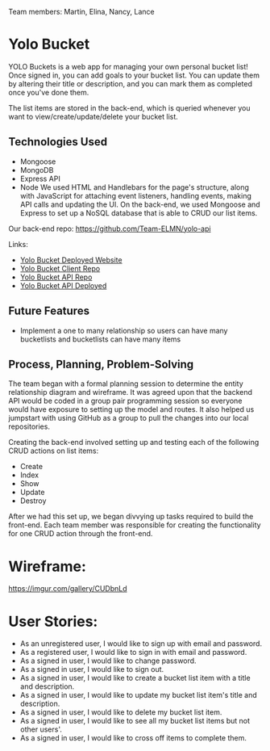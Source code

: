 Team members: Martin, Elina, Nancy, Lance

# Yolo Bucket
YOLO Buckets is a web app for managing your own personal bucket list! Once signed in, you can add goals to your bucket list. You can update them by altering their title or description, and you can mark them as completed once you've done them.

The list items are stored in the back-end, which is queried whenever you want to view/create/update/delete your bucket list.

## Technologies Used
* Mongoose
* MongoDB
* Express API
* Node
We used HTML and Handlebars for the page's structure, along with JavaScript for attaching event listeners, handling events, making API calls and updating the UI.
On the back-end, we used Mongoose and Express to set up a NoSQL database that is able to CRUD our list items.

 Our back-end repo: https://github.com/Team-ELMN/yolo-api

 Links:
 - [Yolo Bucket Deployed Website](https://team-elmn.github.io/yolo-client/)
 - [Yolo Bucket Client Repo](https://github.com/Team-ELMN/yolo-client)
 - [Yolo Bucket API Repo](https://github.com/Team-ELMN/yolo-api)
 - [Yolo Bucket API Deployed](https://yolo-bucket-api.herokuapp.com/)

 ## Future Features
 - Implement a one to many relationship so users can have many bucketlists and bucketlists can have many items

 ## Process, Planning, Problem-Solving
 The team began with a formal planning session to determine the entity relationship diagram and wireframe. It was agreed upon that the backend API would be coded in a group pair programming session so everyone would have exposure to setting up the model and routes. It also helped us jumpstart with using GitHub as a group to pull the changes into our local repositories.

 Creating the back-end involved setting up and testing each of the following CRUD actions on list items:
  - Create
  - Index
  - Show
  - Update
  - Destroy

After we had this set up, we began divvying up tasks required to build the front-end. Each team member was responsible for creating the functionality for one CRUD action through the front-end.

# Wireframe:
https://imgur.com/gallery/CUDbnLd

# User Stories:
- As an unregistered user, I would like to sign up with email and password.
- As a registered user, I would like to sign in with email and password.
- As a signed in user, I would like to change password.
- As a signed in user, I would like to sign out.
- As a signed in user, I would like to create a bucket list item with a title and description.
- As a signed in user, I would like to update my bucket list item's title and description.
- As a signed in user, I would like to delete my bucket list item.
- As a signed in user, I would like to see all my bucket list items but not other users'.
- As a signed in user, I would like to cross off items to complete them.
